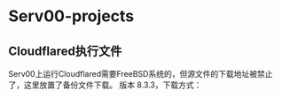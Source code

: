# Serv00-projects

## Cloudflared执行文件
Serv00上运行Cloudflared需要FreeBSD系统的，但源文件的下载地址被禁止了，这里放置了备份文件下载。
版本 8.3.3，下载方式：
